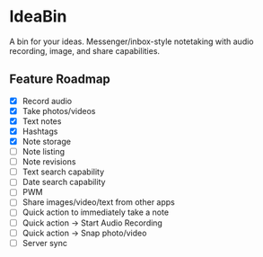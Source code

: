 # IdeaBin
A bin for your ideas. Messenger/inbox-style notetaking with audio recording, image, and share capabilities.

## Feature Roadmap
- [x] Record audio
- [x] Take photos/videos
- [x] Text notes
- [x] Hashtags
- [x] Note storage
- [ ] Note listing
- [ ] Note revisions
- [ ] Text search capability
- [ ] Date search capability
- [ ] PWM
- [ ] Share images/video/text from other apps
- [ ] Quick action to immediately take a note
- [ ] Quick action -> Start Audio Recording
- [ ] Quick action -> Snap photo/video
- [ ] Server sync
